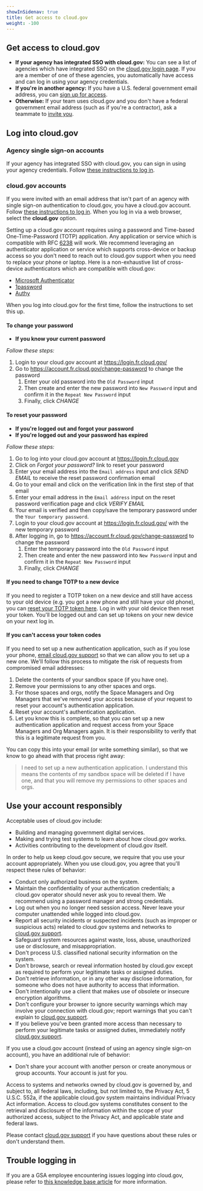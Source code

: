 ```yaml
---
showInSidenav: true
title: Get access to cloud.gov
weight: -100
---
```


## Get access to cloud.gov

- **If your agency has integrated SSO with cloud.gov:** You can see a list of agencies which have integrated SSO on the [cloud.gov login page](https://login.fr.cloud.gov/login). If you are a member of one of these agencies, you automatically have access and can log in using your agency credentials.
- **If you're in another agency:** If you have a U.S. federal government email address, you can [sign up for access](https://account.fr.cloud.gov/signup).
- **Otherwise:** If your team uses cloud.gov and you don't have a federal government email address (such as if you're a contractor), ask a teammate to [invite you](/docs/orgs-spaces/roles).

## Log into cloud.gov

### Agency single sign-on accounts

If your agency has integrated SSO with cloud.gov, you can sign in using your agency credentials. Follow [these instructions to log in](/docs/getting-started/setup).

### cloud.gov accounts

If you were invited with an email address that isn't part of an agency with single sign-on authentication to cloud.gov, you have a cloud.gov account. Follow [these instructions to log in](/docs/getting-started/setup). When you log in via a web browser, select the **cloud.gov** option.

Setting up a cloud.gov account requires using a password and Time-based One-Time-Password (TOTP) application. Any application or service which is compatible with RFC [6238](https://tools.ietf.org/html/rfc6238) will work. We recommend leveraging an authenticator application or service which supports cross-device or backup access so you don't need to reach out to cloud.gov support when you need to replace your phone or laptop. Here is a non-exhaustive list of cross-device authenticators which are compatible with cloud.gov:

- [Microsoft Authenticator](https://www.microsoft.com/en-us/security/mobile-authenticator-app)
- [1password](https://1password.com/)
- [Authy](https://www.authy.com/app/mobile)

When you log into cloud.gov for the first time, follow the instructions to set this up.

#### To change your password

- **If you know your current password**

_Follow these steps:_

1. Login to your cloud.gov account at <https://login.fr.cloud.gov/>
1. Go to <https://account.fr.cloud.gov/change-password> to change the password
   1. Enter your old password into the `Old Password` input
   1. Then create and enter the new password into `New Password` input and confirm it in the `Repeat New Password` input
   1. Finally, click _CHANGE_

#### To reset your password

- **If you're logged out and forgot your password**
- **If you're logged out and your password has expired**

_Follow these steps:_

1. Go to log into your cloud.gov account at <https://login.fr.cloud.gov>
1. Click on _Forgot your password?_ link to reset your password
1. Enter your email address into the `Email address` input and click _SEND EMAIL_ to receive the reset password confirmation email
1. Go to your email and click on the verification link in the first step of that email
1. Enter your email address in the `Email address` input on the reset password verification page and click _VERIFY EMAIL_
1. Your email is verified and then copy/save the temporary password under the `Your temporary password`.
1. Login to your cloud.gov account at <https://login.fr.cloud.gov/> with the new temporary password
1. After logging in, go to <https://account.fr.cloud.gov/change-password> to change the password
   1. Enter the temporary password into the `Old Password` input
   1. Then create and enter the new password into `New Password` input and confirm it in the `Repeat New Password` input
   1. Finally, click _CHANGE_

#### If you need to change TOTP to a new device

If you need to register a TOTP token on a new device and still have access to your old device (e.g. you got a new phone and still have your old phone),
you can [reset your TOTP token here](https://account.fr.cloud.gov/reset-totp). Log in with your old device then reset your token. You'll be
logged out and can set up tokens on your new device on your next log in.

#### If you can't access your token codes

If you need to set up a new authentication application, such as if you lose your phone, [email cloud.gov support](mailto:support@cloud.gov?subject=MFA%20reset&body=I%20need%20to%20set%20up%20a%20new%20authentication%20application.%20I%20understand%20this%20means%20the%20contents%20of%20my%20sandbox%20space%20will%20be%20deleted%20if%20I%20have%20one,%20and%20that%20you%20will%20remove%20my%20permissions%20to%20other%20spaces%20and%20orgs.) so that we can allow you to set up a new one. We'll follow this process to mitigate the risk of requests from compromised email addresses:

1. Delete the contents of your sandbox space (if you have one).
2. Remove your permissions to any other spaces and orgs.
3. For those spaces and orgs, notify the Space Managers and Org Managers that we've removed your access because of your request to reset your account's authentication application.
4. Reset your account's authentication application.
5. Let you know this is complete, so that you can set up a new authentication application and request access from your Space Managers and Org Managers again. It is their responsibility to verify that this is a legitimate request from you.

You can copy this into your email (or write something similar), so that we know to go ahead with that process right away:

> I need to set up a new authentication application. I understand this means the contents of my sandbox space will be deleted if I have one, and that you will remove my permissions to other spaces and orgs.

## Use your account responsibly

Acceptable uses of cloud.gov include:

- Building and managing government digital services.
- Making and trying test systems to learn about how cloud.gov works.
- Activities contributing to the development of cloud.gov itself.

In order to help us keep cloud.gov secure, we require that you use your account appropriately. When you use cloud.gov, you agree that you'll respect these rules of behavior:

- Conduct only authorized business on the system.
- Maintain the confidentiality of your authentication credentials; a cloud.gov operator should never ask you to reveal them. We recommend using a password manager and strong credentials.
- Log out when you no longer need session access. Never leave your computer unattended while logged into cloud.gov.
- Report all security incidents or suspected incidents (such as improper or suspicious acts) related to cloud.gov systems and networks to [cloud.gov support](/docs/help/).
- Safeguard system resources against waste, loss, abuse, unauthorized use or disclosure, and misappropriation.
- Don't process U.S. classified national security information on the system.
- Don't browse, search or reveal information hosted by cloud.gov except as required to perform your legitimate tasks or assigned duties.
- Don't retrieve information, or in any other way disclose information, for someone who does not have authority to access that information.
- Don't intentionally use a client that makes use of obsolete or insecure encryption algorithms.
- Don't configure your browser to ignore security warnings which may involve your connection with cloud.gov; report warnings that you can't explain to [cloud.gov support](/docs/help/).
- If you believe you've been granted more access than necessary to perform your legitimate tasks or assigned duties, immediately notify [cloud.gov support](/docs/help/).

If you use a cloud.gov account (instead of using an agency single sign-on account), you have an additional rule of behavior:

- Don't share your account with another person or create anonymous or group accounts. Your account is just for you.

Access to systems and networks owned by cloud.gov is governed by, and subject to, all federal laws, including, but not limited to, the Privacy Act, 5 U.S.C. 552a, if the applicable cloud.gov system maintains individual Privacy Act information. Access to cloud.gov systems constitutes consent to the retrieval and disclosure of the information within the scope of your authorized access, subject to the Privacy Act, and applicable state and federal laws.

Please contact [cloud.gov support](/docs/help/) if you have questions about these rules or don't understand them.

## Trouble logging in

If you are a GSA employee encountering issues logging into cloud.gov, please refer to [this knowledge base article](/knowledge-base/2021-05-24-secureauth-issues/) for more information.
